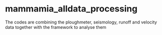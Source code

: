 # mammamia_alldata_processing
The codes are combining the ploughmeter, seismology, runoff and velocity data together with the framework to analyse them

